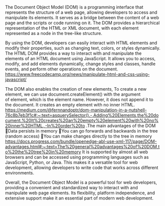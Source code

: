 The Document Object Model (DOM) is a programming interface that represents the structure of a web page, allowing developers to access and manipulate its elements. 
It serves as a bridge between the content of a web page and the scripts or code running on it. 
The DOM provides a hierarchical representation of the HTML or XML document, with each element represented as a node in the tree-like structure.

By using the DOM, developers can easily interact with HTML elements and modify their properties, such as changing text, colors, or styles dynamically.
The HTML DOM provides a way to interact with and manipulate the elements of an HTML document using JavaScript. 
It allows you to access, modify, and add elements dynamically, change styles and classes, handle events, and perform other operations on the document.
https://www.freecodecamp.org/news/manipulate-html-and-css-using-javascript/

The DOM also enables the creation of new elements, To create a new element, we can use document.createElement() with the argument of element, which is the element name. 
However, it does not append it to the document. It creates an empty element with no inner HTML.
https://medium.com/@fernnandoptr/dom-manipulation-in-a-nutshell-76c8b7eb3f1c#:~:text=asquerySelector().-,Adding%20Elements,the%20document.%20It%20creates%20an%20empty%20element%20with%20no%20inner%20HTML.,-In%20order%20to
.The main advantages of the DOM 
Data persists in memory
You can go forwards and backwards in the tree (random access)
You can make changes directly to the tree in memory
https://docs.progress.com/bundle/openedge-abl-use-xml-117/page/DOM-advantages.html#:~:text=The%20general%20advantages%20of%20DOM,to%20the%20tree%20in%20memory
 It is supported by almost all web browsers and can be accessed using programming languages such as JavaScript, Python, or Java. This makes it a versatile tool for web development, allowing developers to write code that works across different environments.

Overall, the Document Object Model is a powerful tool for web developers, providing a convenient and standardized way to interact with and manipulate web page elements. 
Its flexibility, platform independence, and extensive support make it an essential part of modern web development.
